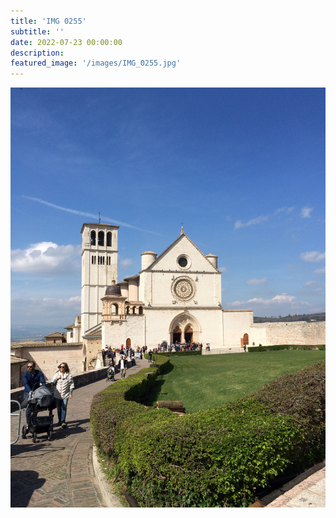 ```yaml
---
title: 'IMG 0255'
subtitle: ''
date: 2022-07-23 00:00:00
description: 
featured_image: '/images/IMG_0255.jpg'
---
```


![](/images/IMG_0255.jpg)
